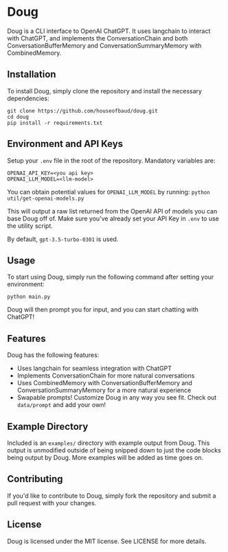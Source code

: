 # Doug

Doug is a CLI interface to OpenAI ChatGPT. It uses langchain to interact with ChatGPT, and implements the ConversationChain and both ConversationBufferMemory and ConversationSummaryMemory with CombinedMemory.

## Installation

To install Doug, simply clone the repository and install the necessary dependencies:

```
git clone https://github.com/houseofbaud/doug.git
cd doug
pip install -r requirements.txt
```

## Environment and API Keys

Setup your `.env` file in the root of the repository. Mandatory variables are:

```
OPENAI_API_KEY=<you api key>
OPENAI_LLM_MODEL=<llm-model>
```

You can obtain potential values for `OPENAI_LLM_MODEL` by running:
`python util/get-openai-models.py`

This will output a raw list returned from the OpenAI API of models you can base
Doug off of. Make sure you've already set your API Key in `.env` to use the utility
script.

By default, `gpt-3.5-turbo-0301` is used.

## Usage

To start using Doug, simply run the following command after setting your environment:

```
python main.py
```

Doug will then prompt you for input, and you can start chatting with ChatGPT!

## Features

Doug has the following features:

- Uses langchain for seamless integration with ChatGPT
- Implements ConversationChain for more natural conversations
- Uses CombinedMemory with ConversationBufferMemory and ConversationSummaryMemory for a more natural experience
- Swapable prompts! Customize Doug in any way you see fit. Check out `data/prompt` and add your own!

## Example Directory
Included is an `examples/` directory with example output from Doug. This output is unmodified outside of being snipped down to just the code blocks being output by Doug. More examples will be added as time goes on.

## Contributing

If you'd like to contribute to Doug, simply fork the repository and submit a pull request with your changes.

## License

Doug is licensed under the MIT license. See LICENSE for more details.
